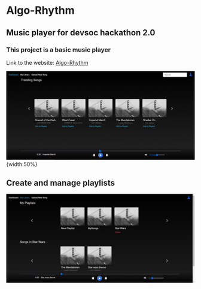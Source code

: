 # Algo-Rhythm
## Music player for devsoc hackathon 2.0

### This project is a basic music player
Link to the website: [Algo-Rhythm](algo-rhythm.herokuapp.com)

![Dashboard](/images/dash.png){width:50%}

## Create and manage playlists

![Library](/images/lib.png)
